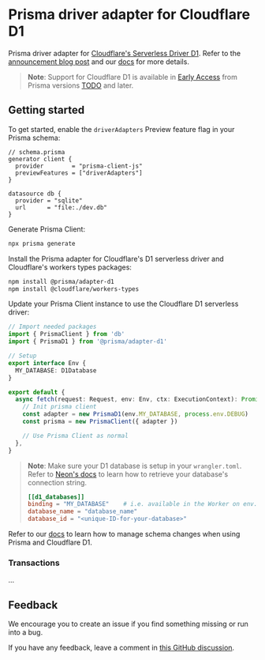 # Prisma driver adapter for Cloudflare D1

Prisma driver adapter for [Cloudflare's Serverless Driver D1](https://developers.cloudflare.com/d1/). Refer to the [announcement blog post](https://prisma.io/cloudflare-d1) and our [docs](https://www.prisma.io/docs/guides/database/cloudflare-d1) for more details.

> **Note**: Support for Cloudflare D1 is available in [Early Access](https://www.prisma.io/docs/about/prisma/releases#early-access) from Prisma versions [TODO](https://github.com/prisma/prisma/releases/tag/TODO) and later.

## Getting started

To get started, enable the `driverAdapters` Preview feature flag in your Prisma schema:

```prisma
// schema.prisma
generator client {
  provider        = "prisma-client-js"
  previewFeatures = ["driverAdapters"]
}

datasource db {
  provider = "sqlite"
  url      = "file:./dev.db"
}
```

Generate Prisma Client:

```sh
npx prisma generate
```

Install the Prisma adapter for Cloudflare's D1 serverless driver and Cloudflare's workers types packages:

```sh
npm install @prisma/adapter-d1
npm install @cloudflare/workers-types
```

Update your Prisma Client instance to use the Cloudflare D1 serverless driver:

```ts
// Import needed packages
import { PrismaClient } from 'db'
import { PrismaD1 } from '@prisma/adapter-d1'

// Setup
export interface Env {
  MY_DATABASE: D1Database
}

export default {
  async fetch(request: Request, env: Env, ctx: ExecutionContext): Promise<Response> {
    // Init prisma client
    const adapter = new PrismaD1(env.MY_DATABASE, process.env.DEBUG)
    const prisma = new PrismaClient({ adapter })

    // Use Prisma Client as normal
  },
}
```

> **Note**: Make sure your D1 database is setup in your `wrangler.toml`. Refer to [Neon's docs](https://neon.tech/docs/connect/connect-from-any-app) to learn how to retrieve your database's connection string.
>
> ```toml
> [[d1_databases]]
> binding = "MY_DATABASE"    # i.e. available in the Worker on env.MY_DATABASE
> database_name = "database_name"
> database_id = "<unique-ID-for-your-database>"
> ```

Refer to our [docs](https://www.prisma.io/docs/guides/database/cloudflare-d1#how-to-manage-schema-changes) to learn how to manage schema changes when using Prisma and Cloudflare D1.

### Transactions

...

## Feedback

We encourage you to create an issue if you find something missing or run into a bug.

If you have any feedback, leave a comment in [this GitHub discussion](https://github.com/prisma/prisma/discussions/TODO).
